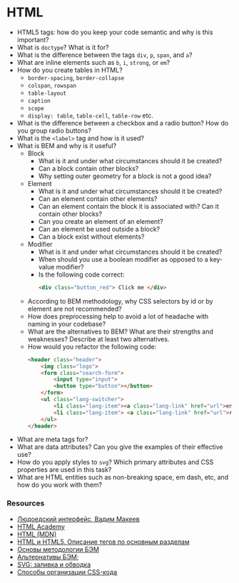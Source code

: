 # HTML

* HTML5 tags: how do you keep your code semantic and why is this important?
* What is `doctype`? What is it for?
* What is the difference between the tags `div`, `p`, `span`, and `a`?
* What are inline elements such as `b`, `i`, `strong`, or `em`?
* How do you create tables in HTML?
   * `border-spacing`, `border-collapse`
   * `colspan`, `rowspan`
   * `table-layout`
   * `caption`
   * `scope`
   * `display: table`, `table-cell`, `table-row` etc.
* What is the difference between a checkbox and a radio button? How do you group radio buttons?
* What is the `<label>` tag and how is it used?
* What is BEM and why is it useful?
   * Block
      * What is it and under what circumstances should it be created?
      * Can a block contain other blocks?
      * Why setting outer geometry for a block is not a good idea?
   * Element
      * What is it and under what circumstances should it be created?
      * Can an element contain other elements?
      * Can an element contain the block it is associated with? Can it contain other blocks?
      * Can you create an element of an element?
      * Can an element be used outside a block?
      * Can a block exist without elements?
   * Modifier
      * What is it and under what circumstances should it be created?
      * When should you use a boolean modifier as opposed to a key-value modifier?
      * Is the following code correct:
         ```html
         <div class="button_red"> Click me </div>
         ```
   * According to BEM methodology, why CSS selectors by id or by element are not recommended?
   * How does preprocessing help to avoid a lot of headache with naming in your codebase?
   * What are the alternatives to BEM? What are their strengths and weaknesses? Describe at least two alternatives.
   * How would you refactor the following code:
      ```html
      <header class="header">
          <img class="logo">
          <form class="search-form">
              <input type="input">
              <button type="button"></button>
          </form>
          <ul class="lang-switcher">
              <li class="lang-item"><a class="lang-link" href="url">en</a> </li>
              <li class="lang-item"> <a class="lang-link" href="url">ru</a> </li>
          </ul>
      </header>
      ```
* What are meta tags for?
* What are data attributes? Can you give the examples of their effective use?
* How do you apply styles to `svg`? Which primary attributes and CSS properties are used in this task?
* What are HTML entities such as non-breaking space, em dash, etc, and how do you work with them?

### Resources

* [Людоедский интерфейс, Вадим Макеев](https://www.youtube.com/watch?v=ssJsjGZE2sc)
* [HTML Academy](https://htmlacademy.ru/)
* [HTML (MDN)](https://developer.mozilla.org/ru/docs/Web/HTML)
* [HTML и HTML5. Описание тегов по основным разделам](https://html5book.ru/html-html5/)
* [Основы методологии БЭМ](https://ru.bem.info/methodology/quick-start/)
* [Альтернативы БЭМ](https://habr.com/ru/post/256109/);
* [SVG: заливка и обводка](http://css.yoksel.ru/svg-fill-and-stroke/)
* [Способы организации CSS-кода](https://habr.com/ru/post/256109/)
